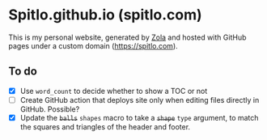 # Spitlo.github.io (spitlo.com)

This is my personal website, generated by [Zola](https://getzola.org) and hosted with GitHub pages under a custom domain (<https://spitlo.com>).

## To do

- [x] Use `word_count` to decide whether to show a TOC or not
- [ ] Create GitHub action that deploys site only when editing files directly in GitHub. Possible?
- [x] Update the ~~`balls`~~ `shapes` macro to take a ~~`shape`~~ `type` argument, to match the squares and triangles of the header and footer.
